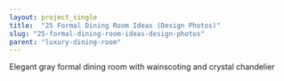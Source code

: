 ```yaml
---
layout: project_single
title:  "25 Formal Dining Room Ideas (Design Photos)"
slug: "25-formal-dining-room-ideas-design-photos"
parent: "luxury-dining-room"
---
```

Elegant gray formal dining room with wainscoting and crystal chandelier